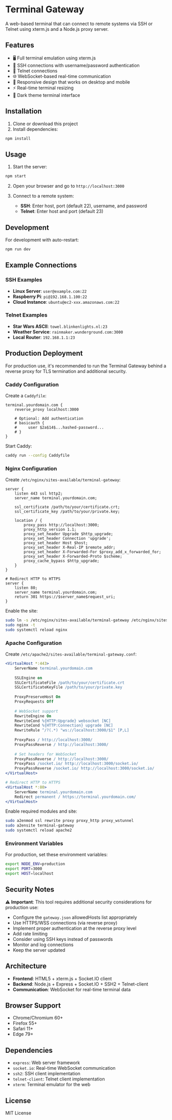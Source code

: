 # Terminal Gateway

A web-based terminal that can connect to remote systems via SSH or Telnet using xterm.js and a Node.js proxy server.

## Features

- 🖥️ Full terminal emulation using xterm.js
- 🔐 SSH connections with username/password authentication
- 📡 Telnet connections
- 🌐 WebSocket-based real-time communication
- 📱 Responsive design that works on desktop and mobile
- ⚡ Real-time terminal resizing
- 🎨 Dark theme terminal interface

## Installation

1. Clone or download this project
2. Install dependencies:
```bash
npm install
```

## Usage

1. Start the server:
```bash
npm start
```

2. Open your browser and go to `http://localhost:3000`

3. Connect to a remote system:
   - **SSH**: Enter host, port (default 22), username, and password
   - **Telnet**: Enter host and port (default 23)

## Development

For development with auto-restart:
```bash
npm run dev
```

## Example Connections

### SSH Examples
- **Linux Server**: `user@example.com:22`
- **Raspberry Pi**: `pi@192.168.1.100:22`
- **Cloud Instance**: `ubuntu@ec2-xxx.amazonaws.com:22`

### Telnet Examples
- **Star Wars ASCII**: `towel.blinkenlights.nl:23`
- **Weather Service**: `rainmaker.wunderground.com:3000`
- **Local Router**: `192.168.1.1:23`

## Production Deployment

For production use, it's recommended to run the Terminal Gateway behind a reverse proxy for TLS termination and additional security.

### Caddy Configuration

Create a `Caddyfile`:

```caddy
terminal.yourdomain.com {
    reverse_proxy localhost:3000
    
    # Optional: Add authentication
    # basicauth {
    #     user $2a$14$...hashed-password...
    # }
}
```

Start Caddy:
```bash
caddy run --config Caddyfile
```

### Nginx Configuration

Create `/etc/nginx/sites-available/terminal-gateway`:

```nginx
server {
    listen 443 ssl http2;
    server_name terminal.yourdomain.com;
    
    ssl_certificate /path/to/your/certificate.crt;
    ssl_certificate_key /path/to/your/private.key;
    
    location / {
        proxy_pass http://localhost:3000;
        proxy_http_version 1.1;
        proxy_set_header Upgrade $http_upgrade;
        proxy_set_header Connection 'upgrade';
        proxy_set_header Host $host;
        proxy_set_header X-Real-IP $remote_addr;
        proxy_set_header X-Forwarded-For $proxy_add_x_forwarded_for;
        proxy_set_header X-Forwarded-Proto $scheme;
        proxy_cache_bypass $http_upgrade;
    }
}

# Redirect HTTP to HTTPS
server {
    listen 80;
    server_name terminal.yourdomain.com;
    return 301 https://$server_name$request_uri;
}
```

Enable the site:
```bash
sudo ln -s /etc/nginx/sites-available/terminal-gateway /etc/nginx/sites-enabled/
sudo nginx -t
sudo systemctl reload nginx
```

### Apache Configuration

Create `/etc/apache2/sites-available/terminal-gateway.conf`:

```apache
<VirtualHost *:443>
    ServerName terminal.yourdomain.com
    
    SSLEngine on
    SSLCertificateFile /path/to/your/certificate.crt
    SSLCertificateKeyFile /path/to/your/private.key
    
    ProxyPreserveHost On
    ProxyRequests Off
    
    # WebSocket support
    RewriteEngine On
    RewriteCond %{HTTP:Upgrade} websocket [NC]
    RewriteCond %{HTTP:Connection} upgrade [NC]
    RewriteRule ^/?(.*) "ws://localhost:3000/$1" [P,L]
    
    ProxyPass / http://localhost:3000/
    ProxyPassReverse / http://localhost:3000/
    
    # Set headers for WebSocket
    ProxyPassReverse / http://localhost:3000/
    ProxyPass /socket.io/ http://localhost:3000/socket.io/
    ProxyPassReverse /socket.io/ http://localhost:3000/socket.io/
</VirtualHost>

# Redirect HTTP to HTTPS
<VirtualHost *:80>
    ServerName terminal.yourdomain.com
    Redirect permanent / https://terminal.yourdomain.com/
</VirtualHost>
```

Enable required modules and site:
```bash
sudo a2enmod ssl rewrite proxy proxy_http proxy_wstunnel
sudo a2ensite terminal-gateway
sudo systemctl reload apache2
```

### Environment Variables

For production, set these environment variables:

```bash
export NODE_ENV=production
export PORT=3000
export HOST=localhost
```

## Security Notes

⚠️ **Important**: This tool requires additional security considerations for production use:

- Configure the `gateway.json` allowedHosts list appropriately
- Use HTTPS/WSS connections (via reverse proxy)
- Implement proper authentication at the reverse proxy level
- Add rate limiting
- Consider using SSH keys instead of passwords
- Monitor and log connections
- Keep the server updated

## Architecture

- **Frontend**: HTML5 + xterm.js + Socket.IO client
- **Backend**: Node.js + Express + Socket.IO + SSH2 + Telnet-client
- **Communication**: WebSocket for real-time terminal data

## Browser Support

- Chrome/Chromium 60+
- Firefox 55+
- Safari 11+
- Edge 79+

## Dependencies

- `express`: Web server framework
- `socket.io`: Real-time WebSocket communication
- `ssh2`: SSH client implementation
- `telnet-client`: Telnet client implementation
- `xterm`: Terminal emulator for the web

## License

MIT License